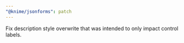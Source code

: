 ```yaml
---
"@knime/jsonforms": patch
---
```


Fix description style overwrite that was intended to only impact control labels.
